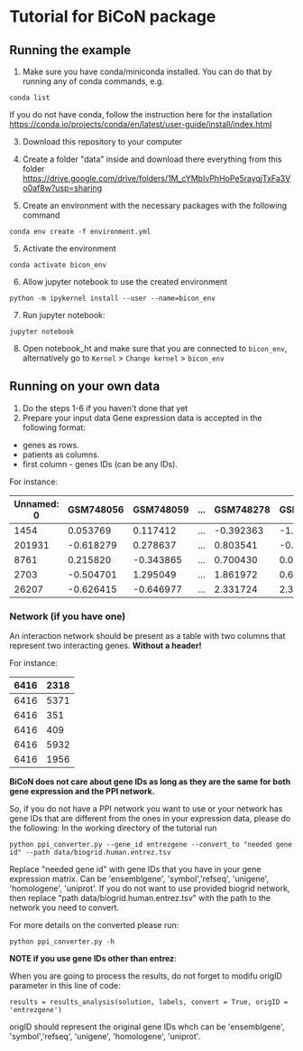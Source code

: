 # Tutorial for BiCoN package
## Running the example 
1. Make sure you have conda/miniconda installed.
You can do that by running any of conda commands, e.g.
```{bash}
conda list
```
If you do not have conda, follow the instruction here for the installation https://conda.io/projects/conda/en/latest/user-guide/install/index.html

3. Download this repository to your computer

5. Create a folder "data" inside and download there everything from this folder https://drive.google.com/drive/folders/1M_cYMbIvPhHoPe5rayqjTxFa3Vo0af8w?usp=sharing

7. Create an environment with the necessary packages with the following command
```{bash}
conda env create -f environment.yml
```

5. Activate the environment
```{bash}
conda activate bicon_env
```

6. Allow jupyter notebook to use the created environment
```{bash}
python -m ipykernel install --user --name=bicon_env
```

7. Run jupyter notebook:
```{bash}
jupyter notebook
```
8. Open notebook_ht and make sure that you are connected to `bicon_env`, alternatively go to `Kernel` > `Change kernel` > `bicon_env`

## Running on your own data
1. Do the steps 1-6 if you haven't done that yet
2. Prepare your input data
Gene expression data is accepted in the following format:
- genes as rows.
- patients as columns.
- first column - genes IDs (can be any IDs).

For instance:

| Unnamed: 0 | GSM748056 | GSM748059 | ... | GSM748278 | GSM748279 | GSM1465989 |
|------------|-----------|-----------|-----|-----------|-----------|------------|
| 1454       | 0.053769  | 0.117412  | ... | -0.392363 | -1.870838 | -1.432554  |
| 201931     | -0.618279 | 0.278637  | ... | 0.803541  | -0.514947 | 2.361925   |
| 8761       | 0.215820  | -0.343865 | ... | 0.700430  | 0.073281  | -0.977656  |
| 2703       | -0.504701 | 1.295049  | ... | 1.861972  | 0.601808  | 0.191013   |
| 26207      | -0.626415 | -0.646977 | ... | 2.331724  | 2.339122  | -0.100924  |


### Network (if you have one)

An interaction network should be present as a table with two columns that represent two interacting genes. **Without a header!**

For instance:

| 6416 | 2318 |
|------|------|
| 6416 | 5371 |
| 6416 | 351  |
| 6416 | 409  |
| 6416 | 5932 |
| 6416 | 1956 |

**BiCoN does not care about gene IDs as long as they are the same for both gene expression and the PPI network.**


So, if you do not have a PPI network you want to use or your network has gene IDs that are different from the ones in your expression data, please do the following:
In the working directory of the tutorial run

```{bash}
python ppi_converter.py --gene_id entrezgene --convert_to "needed gene id" --path data/biogrid.human.entrez.tsv
```
Replace "needed gene id" with gene IDs that you have in your gene expression matrix. Can be 'ensemblgene', 'symbol','refseq', 'unigene', 'homologene', 'uniprot'.
If you do not want to use provided biogrid network, then replace "path data/biogrid.human.entrez.tsv" with the path to the network you need to convert.

For more details on the converted please run:

```{bash}
python ppi_converter.py -h
```

**NOTE if you use gene IDs other than entrez**:

When you are going to process the results, do not forget to modifu origID parameter in this line of code:

```{python}
results = results_analysis(solution, labels, convert = True, origID = 'entrezgene')
```

origID should represent the original gene IDs whch can be 'ensemblgene', 'symbol','refseq', 'unigene', 'homologene', 'uniprot'.
